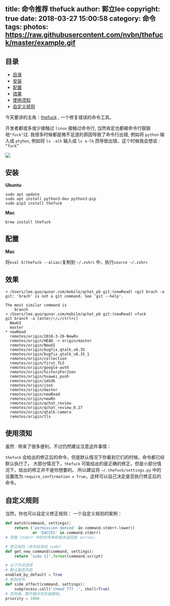title: 命令推荐 thefuck
author: 郭立lee
copyright: true
date: 2018-03-27 15:00:58
category: 命令
tags:
photos: https://raw.githubusercontent.com/nvbn/thefuck/master/example.gif
---


<!-- @import "[TOC]" {cmd="toc" depthFrom=2 depthTo=6 orderedList=false} -->
<!-- code_chunk_output -->
## 目录
* [目录](#目录)
* [安装](#安装)
* [配置](#配置)
* [效果](#效果)
* [使用须知](#使用须知)
* [自定义规则](#自定义规则)

<!-- /code_chunk_output -->


今天要讲的主角：[thefuck](https://github.com/nvbn/thefuck) , 一个修复错误的命令工具。

开发者都或多或少接触过 `linux` 接触过命令行, 当然肯定也都被命令行狠狠地`"fuck"`过. 我很多时候都是微不足道的原因导致了命令行出错, 例如将 `python` 输入成 `ptyhon`, 例如将 `ls -alh` 输入成 `ls a-lh` 而导致出错，这个时候我会想说 : `“fuck”`



![](https://raw.githubusercontent.com/nvbn/thefuck/master/example.gif)

## 安装

**Ubuntu**
```Shell
sudo apt update
sudo apt install python3-dev python3-pip
sudo pip3 install thefuck
```

**Mac**
```shell
brew install thefuck
```

## 配置

**Mac**

将`eval $(thefuck --alias)`复制到 `~/.zshrc` 中，执行`source ~/.zshrc`

## 效果

```Shell
➜ /Users/lee.guo/qunar.com/mobile/qchat_pb git:(newRead) >git brach -a
git: 'brach' is not a git command. See 'git --help'.

The most similar command is
	branch
➜ /Users/lee.guo/qunar.com/mobile/qchat_pb git:(newRead) >fuck
git branch -a [enter/↑/↓/ctrl+c]
  NewUI
  master
* newRead
  remotes/origin/2018-3-26-NewRn
  remotes/origin/HEAD -> origin/master
  remotes/origin/NewUI
  remotes/origin/bugfix_qtalk_v8.35
  remotes/origin/bugfix_qtalk_v8.35_1
  remotes/origin/collection
  remotes/origin/first_TLS
  remotes/origin/google-auth
  remotes/origin/historyForJson
  remotes/origin/huawei_push
  remotes/origin/imSdk
  remotes/origin/json
  remotes/origin/master
  remotes/origin/newRead
  remotes/origin/newRn
  remotes/origin/qchat_review
  remotes/origin/qchat_review_8.27
  remotes/origin/qtalk-camera
  remotes/origin/tls
```

## 使用须知

虽然 · 带来了很多便利，不过仍然建议注意这件事情：

`thefuck` 会给出的修正后的命令，但是默认情况下你看到它们的时候，命令都已经默认执行了。
大部分情况下，`thefuck` 可能给出的是正确的修正，但是小部分情况下，给出的修正并不是你想要的。
所以建议将 `~/.thefuck/settings.py` 中的设置改为 `require_confirmation = True`，这样可以自己决定是否执行修正后的命令。

## 自定义规则

当然，你也可以自定义修正规则：
一个自定义规则的案例：
```python
def match(command, settings):
    return ('permission denied' in command.stderr.lower()
            or 'EACCES' in command.stderr)
# 获取 stderr 中的字符串和程序返回值（errno），

# 修正规则（命令前添加 sudo）
def get_new_command(command, settings):
    return 'sudo {}'.format(command.script)

# 以下为可选项
# 默认是否开启
enabled_by_default = True
# 附加命令
def side_effect(command, settings):
    subprocess.call('chmod 777 .', shell=True)
# 优先级，数字越大优先级越低。
priority = 1000  
```
